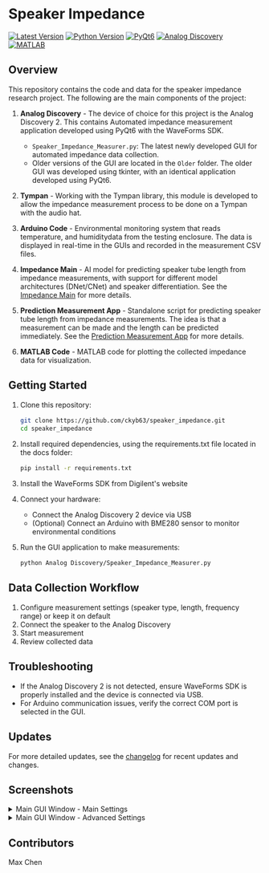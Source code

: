 # Speaker Impedance

[![Latest Version](https://img.shields.io/badge/Latest-v0.11.0-blue.svg)](CHANGELOG.md/#latest)
[![Python Version](https://img.shields.io/badge/Python-3.12.9-blue.svg?logo=python&logoColor=white)](https://www.python.org/downloads/release/python-3129/)
[![PyQt6](https://img.shields.io/badge/PyQt6-6.8.1-blue.svg?logo=qt&logoColor=white)](https://pypi.org/project/PyQt6/)
[![Analog Discovery](https://img.shields.io/badge/Analog%20Discovery-2.0-green.svg?logo=digilent&logoColor=white)](https://digilent.com/reference/test-and-measurement/guides/waveforms-sdk-getting-started?srsltid=AfmBOorRtu33lsD6IVZflrbMJIFuTLurrbm7XozjjqH9yrPqBuhSF0tu)
[![MATLAB](https://img.shields.io/badge/MATLAB-R2024a-green.svg?logo=mathworks&logoColor=white)](https://www.mathworks.com/products/matlab.html)

## Overview

This repository contains the code and data for the speaker impedance research project. The following are the main components of the project:

1. **Analog Discovery** - The device of choice for this project is the Analog Discovery 2. This contains Automated impedance measurement application developed using PyQt6 with the WaveForms SDK.
   - `Speaker_Impedance_Measurer.py`: The latest newly developed GUI for automated impedance data collection.
   - Older versions of the GUI are located in the `Older` folder. The older GUI was developed using tkinter, with an identical application developed using PyQt6.

2. **Tympan** - Working with the Tympan library, this module is developed to allow the impedance measurement process to be done on a Tympan with the audio hat.

3. **Arduino Code** - Environmental monitoring system that reads temperature, and humiditydata from the testing enclosure. The data is displayed in real-time in the GUIs and recorded in the measurement CSV files.

4. **Impedance Main** - AI model for predicting speaker tube length from impedance measurements, with support for different model architectures (DNet/CNet) and speaker differentiation. See the [Impedance Main](../Impedance-main/README.md) for more details.

5. **Prediction Measurement App** - Standalone script for predicting speaker tube length from impedance measurements. The idea is that a measurement can be made and the length can be predicted immediately. See the [Prediction Measurement App](../Prediction_Measurement_App/README.md) for more details.

6. **MATLAB Code** - MATLAB code for plotting the collected impedance data for visualization.

## Getting Started

1. Clone this repository:

   ```bash
   git clone https://github.com/ckyb63/speaker_impedance.git
   cd speaker_impedance
   ```

2. Install required dependencies, using the requirements.txt file located in the docs folder:

   ```bash
   pip install -r requirements.txt
   ```

3. Install the WaveForms SDK from Digilent's website

4. Connect your hardware:
   - Connect the Analog Discovery 2 device via USB
   - (Optional) Connect an Arduino with BME280 sensor to monitor environmental conditions

5. Run the GUI application to make measurements:

   ```bash
   python Analog Discovery/Speaker_Impedance_Measurer.py
   ```

## Data Collection Workflow

1. Configure measurement settings (speaker type, length, frequency range) or keep it on default
2. Connect the speaker to the Analog Discovery
3. Start measurement
4. Review collected data

## Troubleshooting

- If the Analog Discovery 2 is not detected, ensure WaveForms SDK is properly installed and the device is connected via USB.
- For Arduino communication issues, verify the correct COM port is selected in the GUI.

## Updates

For more detailed updates, see the [changelog](CHANGELOG.md) for recent updates and changes.

## Screenshots

<details>
  <summary>Main GUI Window - Main Settings</summary>

  ![Main GUI Window - Main Settings](./Pics/0.10.0_1.png "Main GUI Window - Main Settings")
</details>

<details>
  <summary>Main GUI Window - Advanced Settings</summary>

  ![Main GUI Window - Advanced Settings](./Pics/0.10.0_2.png "Main GUI Window - Advanced Settings")
</details>

## Contributors

Max Chen
